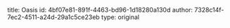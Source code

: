 title: Oasis
id: 4bf07e81-891f-4463-bd96-1d18280a130d
author: 7328c14f-7ec2-4511-a24d-29a1c5ce23eb
type: original
